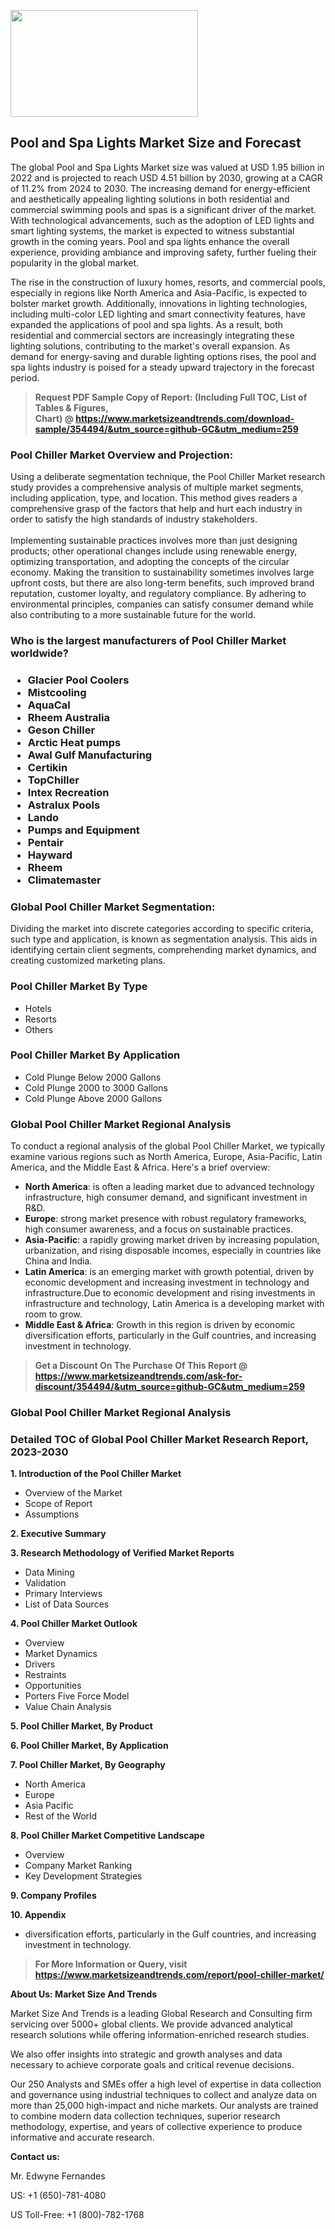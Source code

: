 <p><img class="alignnone size-medium wp-image-20088" src="https://ffe5etoiles.com/wp-content/uploads/2024/12/MST1-300x171.png" alt="" width="300" height="171" /></p><h2>Pool and Spa Lights Market Size and Forecast</h2><p>The global Pool and Spa Lights Market size was valued at USD 1.95 billion in 2022 and is projected to reach USD 4.51 billion by 2030, growing at a CAGR of 11.2% from 2024 to 2030. The increasing demand for energy-efficient and aesthetically appealing lighting solutions in both residential and commercial swimming pools and spas is a significant driver of the market. With technological advancements, such as the adoption of LED lights and smart lighting systems, the market is expected to witness substantial growth in the coming years. Pool and spa lights enhance the overall experience, providing ambiance and improving safety, further fueling their popularity in the global market.</p><p>The rise in the construction of luxury homes, resorts, and commercial pools, especially in regions like North America and Asia-Pacific, is expected to bolster market growth. Additionally, innovations in lighting technologies, including multi-color LED lighting and smart connectivity features, have expanded the applications of pool and spa lights. As a result, both residential and commercial sectors are increasingly integrating these lighting solutions, contributing to the market's overall expansion. As demand for energy-saving and durable lighting options rises, the pool and spa lights industry is poised for a steady upward trajectory in the forecast period.</p></p><blockquote id="" class=""><strong>Request PDF Sample Copy of Report: (Including Full TOC, List of Tables &amp; Figures, Chart)&nbsp;@&nbsp;<strong><a href="https://www.marketsizeandtrends.com/download-sample/354494/&utm_source=github-GC&utm_medium=259" target="_blank">https://www.marketsizeandtrends.com/download-sample/354494/&utm_source=github-GC&utm_medium=259</a></strong></strong></blockquote><h3 id="" class="">Pool Chiller Market&nbsp;Overview and Projection:</h3><p id="" class="">Using a deliberate segmentation technique, the Pool Chiller Market research study provides a comprehensive analysis of multiple market segments, including application, type, and location. This method gives readers a comprehensive grasp of the factors that help and hurt each industry in order to satisfy the high standards of industry stakeholders. <br /> <br />Implementing sustainable practices involves more than just designing products; other operational changes include using renewable energy, optimizing transportation, and adopting the concepts of the circular economy. Making the transition to sustainability sometimes involves large upfront costs, but there are also long-term benefits, such improved brand reputation, customer loyalty, and regulatory compliance. By adhering to environmental principles, companies can satisfy consumer demand while also contributing to a more sustainable future for the world.</p><h3 id="" class="">Who is the largest manufacturers of&nbsp;Pool Chiller Market worldwide?</h3><h3 class=""><p><ul><li>Glacier Pool Coolers </li><li> Mistcooling </li><li> AquaCal </li><li> Rheem Australia </li><li> Geson Chiller </li><li> Arctic Heat pumps </li><li> Awal Gulf Manufacturing </li><li> Certikin </li><li> TopChiller </li><li> Intex Recreation </li><li> Astralux Pools </li><li> Lando </li><li> Pumps and Equipment </li><li> Pentair </li><li> Hayward </li><li> Rheem </li><li> Climatemaster</li></ul></p></h3><h3 id="" class="">Global&nbsp;Pool Chiller Market Segmentation:</h3><p id="" class="">Dividing the market into discrete categories according to specific criteria, such type and application, is known as segmentation analysis. This aids in identifying certain client segments, comprehending market dynamics, and creating customized marketing plans.</p><h3 id="" class="">Pool Chiller Market&nbsp;By Type</h3><p><p><ul><li>Hotels</li><li> Resorts</li><li> Others</p></li></ul></p></p><h3 id="" class="">Pool Chiller Market&nbsp;By Application</h3><p class=""><p><ul><li>Cold Plunge Below 2000 Gallons</li><li> Cold Plunge 2000 to 3000 Gallons</li><li> Cold Plunge Above 2000 Gallons</li></ul></p></p><h3 id="" class="">Global Pool Chiller Market Regional Analysis</h3><p id="" class="">To conduct a regional analysis of the global Pool Chiller Market, we typically examine various regions such as North America, Europe, Asia-Pacific, Latin America, and the Middle East &amp; Africa. Here's a brief overview:</p><ul><li><strong>North America</strong>: is often a leading market due to advanced technology infrastructure, high consumer demand, and significant investment in R&amp;D.</li><li><strong>Europe</strong>: strong market presence with robust regulatory frameworks, high consumer awareness, and a focus on sustainable practices.</li><li><strong>Asia-Pacific</strong>: a rapidly growing market driven by increasing population, urbanization, and rising disposable incomes, especially in countries like China and India.</li><li><strong>Latin America</strong>: is an emerging market with growth potential, driven by economic development and increasing investment in technology and infrastructure.Due to economic development and rising investments in infrastructure and technology, Latin America is a developing market with room to grow.</li><li><strong>Middle East &amp; Africa</strong>: Growth in this region is driven by economic diversification efforts, particularly in the Gulf countries, and increasing investment in technology.</li></ul><blockquote id="" class=""><strong>Get a Discount On The Purchase Of This Report @ <strong><a href="https://www.marketsizeandtrends.com/ask-for-discount/354494/&utm_source=github-GC&utm_medium=259" target="_blank">https://www.marketsizeandtrends.com/ask-for-discount/354494/&utm_source=github-GC&utm_medium=259</a></strong></strong></blockquote><h3 id="" class="">Global Pool Chiller Market Regional Analysis</h3><h3 id="" class="">Detailed TOC of Global Pool Chiller Market Research Report, 2023-2030</h3><p id="" class=""><strong>1. Introduction of the Pool Chiller Market</strong></p><ul><li>Overview of the Market</li><li>Scope of Report</li><li>Assumptions</li></ul><p id="" class=""><strong>2. Executive Summary</strong></p><p id="" class=""><strong>3. Research Methodology of Verified Market Reports</strong></p><ul><li>Data Mining</li><li>Validation</li><li>Primary Interviews</li><li>List of Data Sources</li></ul><p id="" class=""><strong>4. Pool Chiller Market Outlook</strong></p><ul><li>Overview</li><li>Market Dynamics</li><li>Drivers</li><li>Restraints</li><li>Opportunities</li><li>Porters Five Force Model</li><li>Value Chain Analysis</li></ul><p id="" class=""><strong>5. Pool Chiller Market, By Product</strong></p><p id="" class=""><strong>6. Pool Chiller Market, By Application</strong></p><p id="" class=""><strong>7. Pool Chiller Market, By Geography</strong></p><ul><li>North America</li><li>Europe</li><li>Asia Pacific</li><li>Rest of the World</li></ul><p id="" class=""><strong>8. Pool Chiller Market Competitive Landscape</strong></p><ul><li>Overview</li><li>Company Market Ranking</li><li>Key Development Strategies</li></ul><p id="" class=""><strong>9. Company Profiles</strong></p><p id="" class=""><strong>10. Appendix</strong></p><ul><li>diversification efforts, particularly in the Gulf countries, and increasing investment in technology.</li></ul><blockquote id="" class=""><strong>For More Information or Query, visit <strong><strong><a href="https://www.marketsizeandtrends.com/report/pool-chiller-market/" target="_blank">https://www.marketsizeandtrends.com/report/pool-chiller-market/</a></strong></strong></strong></blockquote><p id="" class=""><strong>About Us: Market Size And Trends</strong></p><p id="" class="">Market Size And Trends is a leading Global Research and Consulting firm servicing over 5000+ global clients. We provide advanced analytical research solutions while offering information-enriched research studies.</p><p id="" class="">We also offer insights into strategic and growth analyses and data necessary to achieve corporate goals and critical revenue decisions.</p><p id="" class="">Our 250 Analysts and SMEs offer a high level of expertise in data collection and governance using industrial techniques to collect and analyze data on more than 25,000 high-impact and niche markets. Our analysts are trained to combine modern data collection techniques, superior research methodology, expertise, and years of collective experience to produce informative and accurate research.</p><p id="" class=""><strong>Contact us:</strong></p><p id="" class="">Mr. Edwyne Fernandes</p><p id="" class="">US: +1 (650)-781-4080</p><p id="" class="">US Toll-Free: +1 (800)-782-1768</p>
